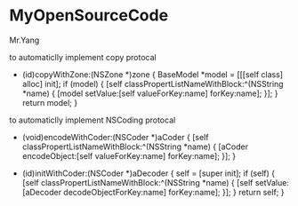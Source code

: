 MyOpenSourceCode
================

Mr.Yang

to automaticlly implement copy protocal
- (id)copyWithZone:(NSZone *)zone
{
    BaseModel *model = [[[self class] alloc] init];
    if (model) {
        [self classPropertListNameWithBlock:^(NSString *name) {
            [model setValue:[self valueForKey:name] forKey:name];
        }];
    }
    return model;
}

to automaticlly implement NSCoding protocal

- (void)encodeWithCoder:(NSCoder *)aCoder
{
    [self classPropertListNameWithBlock:^(NSString *name) {
        [aCoder encodeObject:[self valueForKey:name] forKey:name];
    }];
}

- (id)initWithCoder:(NSCoder *)aDecoder
{
    self = [super init];
    if (self) {
        [self classPropertListNameWithBlock:^(NSString *name) {
            [self setValue:[aDecoder decodeObjectForKey:name] forKey:name];
        }];
    }
    return self;
}
